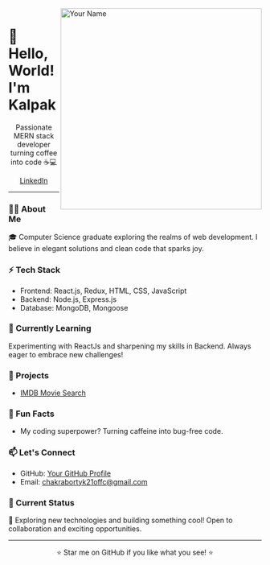 
  <img  align="right" src="https://media.giphy.com/media/v1.Y2lkPTc5MGI3NjExYXFmb2Q3ZWNlOXZkdzJmZW9tZXZnMGVhM3dsbzNmYWtmaWl0ZHNwdiZlcD12MV9pbnRlcm5hbF9naWZfYnlfaWQmY3Q9Zw/kluzPOxBzGk4U/giphy.gif" alt="Your Name" width="400"/>
<h1 align="left" >🚀 Hello, World! I'm Kalpak </h1>



<p align="center">Passionate MERN stack developer turning coffee into code ☕💻</p>

<p align="center">
  <a href="https://linkedin.com/in/chakrabortyK">LinkedIn</a>
</p>

---

### 👨‍💻 About Me

🎓 Computer Science graduate exploring the realms of web development. I believe in elegant solutions and clean code that sparks joy.

### ⚡️ Tech Stack

- Frontend: React.js, Redux, HTML, CSS, JavaScript
- Backend: Node.js, Express.js
- Database: MongoDB, Mongoose

### 🌱 Currently Learning

Experimenting with ReactJs and sharpening my skills in Backend. Always eager to embrace new challenges!

### 🚀 Projects

- [IMDB Movie Search](https://github.com/ChakrabortyK/movie-app-imdb)

### 🌈 Fun Facts

- My coding superpower? Turning caffeine into bug-free code.

### 📫 Let's Connect

- GitHub: [Your GitHub Profile](https://github.com/ChakrabortyK)
- Email: chakrabortyk21offc@gmail.com

### 🚧 Current Status

🔭 Exploring new technologies and building something cool! Open to collaboration and exciting opportunities.

---

<p align="center">⭐️ Star me on GitHub if you like what you see! ⭐️</p>

